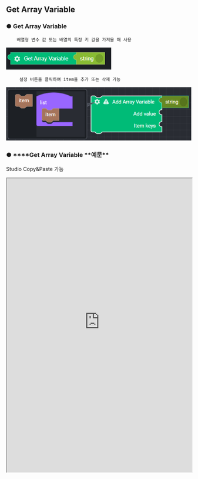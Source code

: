 ## Get Array Variable

### ● Get Array Variable

        배열형 변수 값 또는 배열의 특정 키 값을 가져올 때 사용

![](../../img/assets/image%20%28217%29.png)

         설정 버튼을 클릭하여 item을 추가 또는 삭제 가능

![](../../img/assets/image%20%2872%29.png)

### ● \***\*Get Array Variable **예문\*\*
<p class='comment'>Studio Copy&Paste 가능</p>
<iframe
    src="https://d1sxhpvag16wqc.cloudfront.net/v3.1.0/arrayList/get_arraylist"
    width="100%"
    height="800px"
    allow=""
    sandbox="allow-scripts allow-same-origin" />
<div class="display-pdf">
    <p><img src="../img/assets/image%20%28123%29.png" alt="" /></p>
    <p><img src="../img/assets/image%20%28111%29.png" alt="" /></p>
</div>

### ● \***\*Get Array Variable **결과\*\*

```text
{
  "tmpArray02": [
    "value01",
    "value02",
    "value03"
  ],
  "tmpArray03": "value02"
}
```
